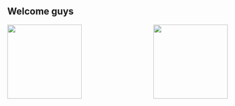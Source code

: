 ## Welcome guys
<div>
  <img  height="170em" src="https://github-readme-stats.vercel.app/api?username=Bluh7&show_icons=true&theme=great-gatsby&include_all_commits=true&count_private=true"/>
  <img align="right" height="170em" src="https://github-readme-stats.vercel.app/api/top-langs/?username=Bluh7&layout=compact&langs_count=16&theme=great-gatsby"/>
</div>
